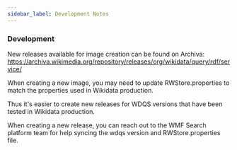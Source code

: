 ```yaml
---
sidebar_label: Development Notes
---
```


### Development

New releases available for image creation can be found on Archiva: https://archiva.wikimedia.org/repository/releases/org/wikidata/query/rdf/service/

When creating a new image, you may need to update RWStore.properties to match the properties used in Wikidata production.

Thus it's easier to create new releases for WDQS versions that have been tested in Wikidata production.

When creating a new release, you can reach out to the WMF Search platform team for help syncing the wdqs version and RWStore.properties file.
